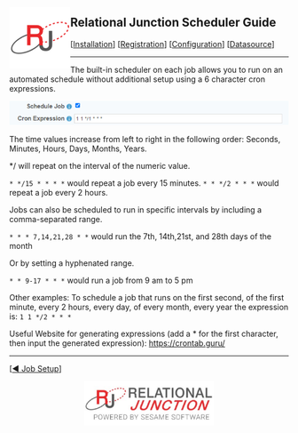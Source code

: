  <a href="http://www.sesamesoftware.com"><img align=left src="../../images/RJOrbit110x110.png"></img></a>

## Relational Junction Scheduler Guide

[[Installation](installguide.md)] [[Registration](RegistrationGuide.md)] [[Configuration](configurationGuide.md)] [[Datasource](DatasourceGuide.md)]

---

The built-in scheduler on each job allows you to run on an automated schedule without additional setup using a 6 character cron expressions.

![scheduler](../../images/rjscheduler.PNG)

The time values increase from left to right in the following order: Seconds, Minutes, Hours, Days, Months, Years.

*/ will repeat on the interval of the numeric value. 

`* */15 * * * *` would repeat a job every 15 minutes.
`* * */2 * * *` would repeat a job every 2 hours.

Jobs can also be scheduled to run in specific intervals by including a comma-separated range.

`* * * 7,14,21,28 * *` would run the 7th, 14th,21st, and 28th days of the month

Or by setting a hyphenated range.

`* * 9-17 * * *` would run a job from 9 am to 5 pm

Other examples:
To schedule a job that runs on the first second, of the first minute, every 2 hours, every day, of every month, every year the expression is: `1 1 */2 * * *`

Useful Website for generating expressions (add a * for the first character, then input the generated expression):
https://crontab.guru/

---

[[&#9664; Job Setup](../JobSetup.md)]

<p align="center" >  <a href="http://www.sesamesoftware.com"><img align=center src="../../images/poweredBy.png" height="80px"></img></a> </p>
